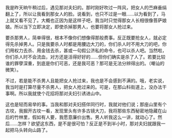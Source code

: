 
我是昨天晌午稍过后，遇见那对夫妇的。那时刚好吹过一阵风，把女人的苎麻垂绢翻上了，所以让我看到那女人的脸。说看到，也只不过是一眼……以为看到了，马上就又看不见了。大概也正因为是这样子吧，我当时只觉得那女人长相很像菩萨娘娘。所以当下立即决定，即使杀掉那男人，也要将那女人抢过来。

要杀那男人，简单得很，根本不像你们想像得那般费事。反正既要抢女人，就必定得先杀掉男人。只是我要杀人时都是用腰边大刀的，你们杀人时不用大刀的吧，你们用权力去杀、用金钱去杀，甚或一句假公济私的命令，也可以杀人吧。当然啦，你们杀人时不会流血，对方还是活得好好的……但你们确实是杀了人了。若要比较谁的罪孽深重，到底是你们可恶，还是我可恶？那可是无法分辨得出的。（嘲讪的微笑）。

不过，若是能不杀男人且能把女人抢过来，我也是不会感到不满的。哦，老实说，我当时是打算尽量不杀男人，把女人抢过来的。可是，在那山科街道上，没办法干事啊。所以我就使个花招将那对夫妇引诱进山中。

这也是轻而易举的事。当我和那对夫妇搭伴同行时，我就对他们说；那座山里有个古坟，我掘开古坟一看，发现里头有许多古镜大刀，我将那些东西秘密地隐藏在山后的竹林里，假如有人要，我愿意廉价出售。男人听我这么一讲，就动心了。然后……怎样？欲望这东西，是不是很可怕？反正是不到半小时，那对夫妇就跟我一起把马头转向山路了。
